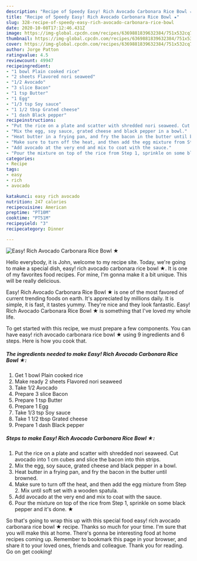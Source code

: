 ```yaml
---
description: "Recipe of Speedy Easy! Rich Avocado Carbonara Rice Bowl ★"
title: "Recipe of Speedy Easy! Rich Avocado Carbonara Rice Bowl ★"
slug: 328-recipe-of-speedy-easy-rich-avocado-carbonara-rice-bowl
date: 2020-10-08T17:12:46.431Z
image: https://img-global.cpcdn.com/recipes/6369881839632384/751x532cq70/easy-rich-avocado-carbonara-rice-bowl-★-recipe-main-photo.jpg
thumbnail: https://img-global.cpcdn.com/recipes/6369881839632384/751x532cq70/easy-rich-avocado-carbonara-rice-bowl-★-recipe-main-photo.jpg
cover: https://img-global.cpcdn.com/recipes/6369881839632384/751x532cq70/easy-rich-avocado-carbonara-rice-bowl-★-recipe-main-photo.jpg
author: Jorge Patton
ratingvalue: 4.5
reviewcount: 49947
recipeingredient:
- "1 bowl Plain cooked rice"
- "2 sheets Flavored nori seaweed"
- "1/2 Avocado"
- "3 slice Bacon"
- "1 tsp Butter"
- "1 Egg"
- "1/3 tsp Soy sauce"
- "1 1/2 tbsp Grated cheese"
- "1 dash Black pepper"
recipeinstructions:
- "Put the rice on a plate and scatter with shredded nori seaweed. Cut avocado into 1 cm cubes and slice the bacon into thin strips."
- "Mix the egg, soy sauce, grated cheese and black pepper in a bowl."
- "Heat butter in a frying pan, and fry the bacon in the butter until browned."
- "Make sure to turn off the heat, and then add the egg mixture from Step 2. Mix until soft set with a wooden spatula."
- "Add avocado at the very end and mix to coat with the sauce."
- "Pour the mixture on top of the rice from Step 1, sprinkle on some black pepper and it&#39;s done. ★"
categories:
- Recipe
tags:
- easy
- rich
- avocado

katakunci: easy rich avocado 
nutrition: 247 calories
recipecuisine: American
preptime: "PT10M"
cooktime: "PT51M"
recipeyield: "3"
recipecategory: Dinner

---
```



![Easy! Rich Avocado Carbonara Rice Bowl ★](https://img-global.cpcdn.com/recipes/6369881839632384/751x532cq70/easy-rich-avocado-carbonara-rice-bowl-★-recipe-main-photo.jpg)

Hello everybody, it is John, welcome to my recipe site. Today, we're going to make a special dish, easy! rich avocado carbonara rice bowl ★. It is one of my favorites food recipes. For mine, I'm gonna make it a bit unique. This will be really delicious.



Easy! Rich Avocado Carbonara Rice Bowl ★ is one of the most favored of current trending foods on earth. It's appreciated by millions daily. It is simple, it is fast, it tastes yummy. They're nice and they look fantastic. Easy! Rich Avocado Carbonara Rice Bowl ★ is something that I've loved my whole life.


To get started with this recipe, we must prepare a few components. You can have easy! rich avocado carbonara rice bowl ★ using 9 ingredients and 6 steps. Here is how you cook that.

<!--inarticleads1-->

##### The ingredients needed to make Easy! Rich Avocado Carbonara Rice Bowl ★:

1. Get 1 bowl Plain cooked rice
1. Make ready 2 sheets Flavored nori seaweed
1. Take 1/2 Avocado
1. Prepare 3 slice Bacon
1. Prepare 1 tsp Butter
1. Prepare 1 Egg
1. Take 1/3 tsp Soy sauce
1. Take 1 1/2 tbsp Grated cheese
1. Prepare 1 dash Black pepper




<!--inarticleads2-->

##### Steps to make Easy! Rich Avocado Carbonara Rice Bowl ★:

1. Put the rice on a plate and scatter with shredded nori seaweed. Cut avocado into 1 cm cubes and slice the bacon into thin strips.
1. Mix the egg, soy sauce, grated cheese and black pepper in a bowl.
1. Heat butter in a frying pan, and fry the bacon in the butter until browned.
1. Make sure to turn off the heat, and then add the egg mixture from Step 2. Mix until soft set with a wooden spatula.
1. Add avocado at the very end and mix to coat with the sauce.
1. Pour the mixture on top of the rice from Step 1, sprinkle on some black pepper and it&#39;s done. ★




So that's going to wrap this up with this special food easy! rich avocado carbonara rice bowl ★ recipe. Thanks so much for your time. I'm sure that you will make this at home. There's gonna be interesting food at home recipes coming up. Remember to bookmark this page in your browser, and share it to your loved ones, friends and colleague. Thank you for reading. Go on get cooking!
